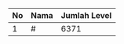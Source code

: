 | No | Nama            | Jumlah Level |
|----|-----------------|--------------|
| 1  | #    |    6371        |
